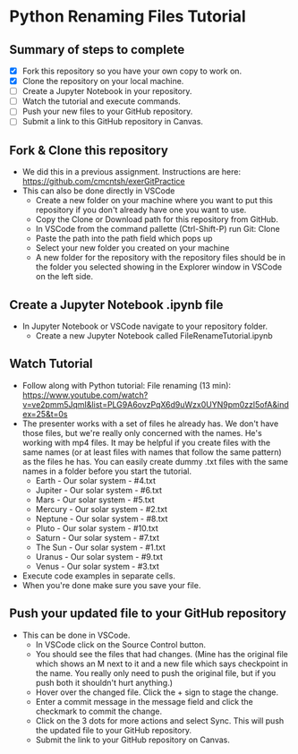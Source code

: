 # Python Renaming Files Tutorial

## Summary of steps to complete

- [x] Fork this repository so you have your own copy to work on.
- [x] Clone the repository on your local machine. 
- [ ] Create a Jupyter Notebook in your repository.
- [ ] Watch the tutorial and execute commands.
- [ ] Push your new files to your GitHub repository.
- [ ] Submit a link to this GitHub repository in Canvas.

## Fork & Clone this repository

* We did this in a previous assignment. Instructions are here: https://github.com/cmcntsh/exerGitPractice
* This can also be done directly in VSCode
  * Create a new folder on your machine where you want to put this repository if you don't already have one you want to use.
  * Copy the Clone or Download path for this repository from GitHub.
  * In VSCode from the command pallette (Ctrl-Shift-P) run Git: Clone
  * Paste the path into the path field which pops up
  * Select your new folder you created on your machine
  * A new folder for the repository with the repository files should be in the folder you selected showing in the Explorer window in VSCode on the left side.

## Create a Jupyter Notebook .ipynb file

* In Jupyter Notebook or VSCode navigate to your repository folder.
  * Create a new Jupyter Notebook called FileRenameTutorial.ipynb

## Watch Tutorial

* Follow along with Python tutorial: File renaming (13 min): https://www.youtube.com/watch?v=ve2pmm5JqmI&list=PLG9A6ovzPqX6d9uWzx0UYN9pm0zzl5ofA&index=25&t=0s
* The presenter works with a set of files he already has. We don't have those files, but we're really only concerned with the names. He's working with mp4 files. It may be helpful if you create files with the same names (or at least files with names that follow the same pattern) as the files he has. You can easily create dummy .txt files with the same names in a folder before you start the tutorial. 
  * Earth - Our solar system - #4.txt
  * Jupiter - Our solar system - #6.txt
  * Mars - Our solar system - #5.txt
  * Mercury - Our solar system - #2.txt
  * Neptune - Our solar system - #8.txt
  * Pluto - Our solar system - #10.txt
  * Saturn - Our solar system - #7.txt
  * The Sun - Our solar system - #1.txt
  * Uranus - Our solar system - #9.txt
  * Venus - Our solar system - #3.txt
* Execute code examples in separate cells.  
* When you're done make sure you save your file.

## Push your updated file to your GitHub repository

* This can be done in VSCode.
  * In VSCode click on the Source Control button.
  * You should see the files that had changes. (Mine has the original file which shows an M next to it and a new file which says checkpoint in the name. You really only need to push the original file, but if you push both it shouldn't hurt anything.)
  * Hover over the changed file. Click the + sign to stage the change.
  * Enter a commit message in the message field and click the checkmark to commit the change.
  * Click on the 3 dots for more actions and select Sync. This will push the updated file to your GitHub repository.
  * Submit the link to your GitHub repository on Canvas.
